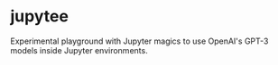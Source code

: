 # jupytee
Experimental playground with Jupyter magics to use OpenAI's GPT-3 models inside Jupyter environments.
